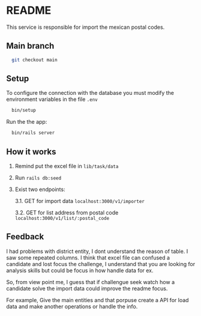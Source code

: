# README

This service is responsible for import the mexican postal codes.
## Main branch

```bash
  git checkout main
```

## Setup

To configure the connection with the database you must modify the environment variables in the file `.env`

```bash
  bin/setup
```

Run the the app:

```bash
  bin/rails server
```

## How it works

1. Remind put the excel file in `lib/task/data`

2. Run `rails db:seed`

3. Exist two endpoints:

    3.1. GET for import data `localhost:3000/v1/importer`

    3.2. GET for list address from postal code `localhost:3000/v1/list/:postal_code`

## Feedback

I had problems with district entity, I dont understand the reason of table. I saw some repeated columns.
I think that excel file can confused a candidate and lost focus the challenge, I understand that you are looking for analysis skills but could be focus in how handle data for ex.

So, from view point me, I guess that if challengue seek watch how a candidate solve the import data could improve the readme focus.

For example, Give the main entities and that porpuse create a API for load data and make another operations or handle the info.
